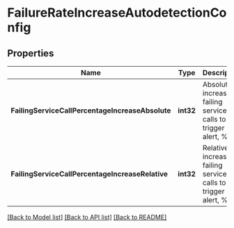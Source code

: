 # FailureRateIncreaseAutodetectionConfig

## Properties

Name | Type | Description | Notes
------------ | ------------- | ------------- | -------------
**FailingServiceCallPercentageIncreaseAbsolute** | **int32** | Absolute increase of failing service calls to trigger an alert, %. | 
**FailingServiceCallPercentageIncreaseRelative** | **int32** | Relative increase of failing service calls to trigger an alert, %. | 

[[Back to Model list]](../README.md#documentation-for-models) [[Back to API list]](../README.md#documentation-for-api-endpoints) [[Back to README]](../README.md)


